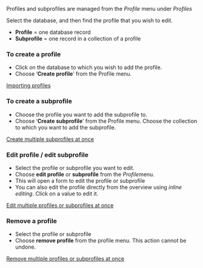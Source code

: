 Profiles and subprofiles are managed from the *Profile* menu under
*Profiles*

Select the database, and then find the profile that you wish to edit.

-   **Profile** = one database record
-   **Subprofile** = one record in a collection of a profile

### **To create a profile**

-   Click on the database to which you wish to add the profile.
-   Choose ‘**Create profile**’ from the Profile menu.

[Importing
profiles](http://www.copernica.com/en/support/setting-up-your-database-and-import-your-contacts)

### **To create a subprofile**

-   Choose the profile you want to add the subprofile to.
-   Choose ‘**Create subprofile**’ from the Profile menu. Choose the
    collection to which you want to add the subprofile.

[Create multiple subprofiles at
once](http://www.copernica.com/en/support/edit-or-remove-all-profiles-from-a-database-or-selection-at-once)

### **Edit profile / edit subprofile**

-   Select the profile or subprofile you want to edit.
-   Choose **edit profile** or **subprofile** from the *Profile*menu.
-   This will open a form to edit the profile or subprofile
-   You can also edit the profile directly from the overview using
    *inline editing*. Click on a value to edit it.

[Edit multiple profiles or subprofiles at
once](http://www.copernica.com/en/support/edit-or-remove-all-profiles-from-a-database-or-selection-at-once)

### **Remove a profile**

-   Select the profile or subprofile
-   Choose **remove profile** from the profile menu. This action cannot
    be undone.

[Remove multiple profiles or subprofiles at
once](http://www.copernica.com/en/support/edit-or-remove-all-profiles-from-a-database-or-selection-at-once)

